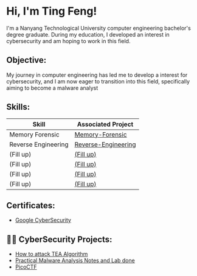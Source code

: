 <h1> Hi, I'm Ting Feng! </h1>
I'm a Nanyang Technological University computer engineering bachelor's degree graduate. During my education, I developed an interest in cybersecurity and am hoping to work in this field.  

<h2> Objective: </h2>
My journey in computer engineering has led me to develop a interest for cybersecurity, and I am now eager to transition into this field, specifically aiming to become a malware analyst

<h2> Skills: </h2>

| Skill                                         | Associated Project         |
|-----------------------------------------------|----------------------------|
| Memory Forensic                               | <a href="https://github.com/TingFf/Memory-Forensic">Memory-Forensic</a>|
| Reverse Engineering                           | <a href="https://github.com/TingFf/Reverse-Engineering">Reverse-Engineering</a>|
| (Fill up)                                     | <a href="https://google.com">(Fill up)</a>|
| (Fill up)                                     | <a href="https://google.com">(Fill up)</a>|
| (Fill up)                                     | <a href="https://google.com">(Fill up)</a>|
| (Fill up)                                     | <a href="https://google.com">(Fill up)</a>|

<h2> Certificates: </h2>

- [Google CyberSecurity](https://coursera.org/share/082b55692722455473f74bbf3fb640bb)

<h2>👨‍💻 CyberSecurity Projects:</h2>

- [How to attack TEA Algorithm](https://github.com/TingFf/TEA-Algorithm)
- [Practical Malware Analysis Notes and Lab done](https://github.com/TingFf/Practical-Malware-Analysis-Notes-and-Lab)
- [PicoCTF](https://github.com/TingFf/PicoCTF)




